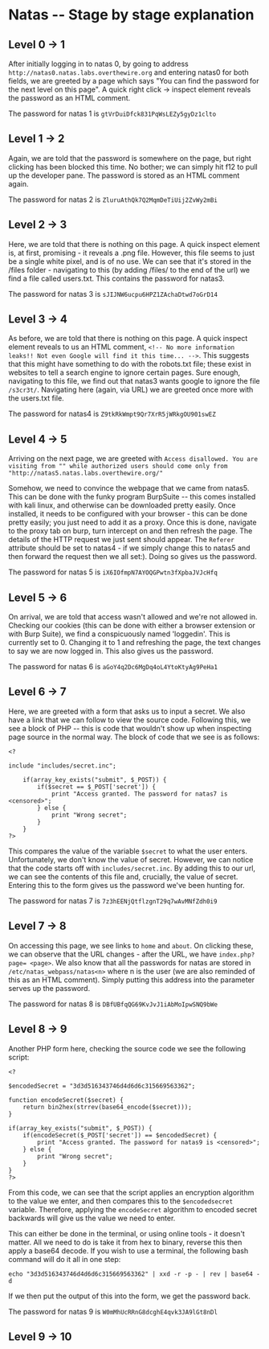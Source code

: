 # Natas -- Stage by stage explanation

## Level 0 -> 1
After initially logging in to natas 0, by going to address `http://natas0.natas.labs.overthewire.org` and entering natas0 for both fields, we are greeted by a page which says "You can find the password for the next level on this page". 
A quick right click -> inspect element reveals the password as an HTML comment.

The password for natas 1 is ` gtVrDuiDfck831PqWsLEZy5gyDz1clto `

## Level 1 -> 2
Again, we are told that the password is somewhere on the page, but right clicking has been blocked this time. No bother; we can simply hit f12 to pull up the developer pane. 
The password is stored as an HTML comment again.

The password for natas 2 is ` ZluruAthQk7Q2MqmDeTiUij2ZvWy2mBi `

## Level 2 -> 3
Here, we are told that there is nothing on this page. A quick inspect element is, at first, promising - it reveals a .png file.
However, this file seems to just be a single white pixel, and is of no use. We can see that it's stored in the /files folder - navigating to this (by adding /files/ to the end of the url) we find a file called users.txt.
This contains the password for natas3.

The password for natas 3 is ` sJIJNW6ucpu6HPZ1ZAchaDtwd7oGrD14 `

## Level 3 -> 4
As before, we are told that there is nothing on this page. A quick inspect element reveals to us an HTML comment, `<!-- No more information leaks!! Not even Google will find it this time... -->`.
This suggests that this might have something to do with the robots.txt file; these exist in websites to tell a search engine to ignore certain pages.
Sure enough, navigating to this file, we find out that natas3 wants google to ignore the file `/s3cr3t/`. Navigating here (again, via URL) we are greeted once more with the users.txt file.

The password for natas4 is ` Z9tkRkWmpt9Qr7XrR5jWRkgOU901swEZ `

## Level 4 -> 5
Arriving on the next page, we are greeted with `Access disallowed. You are visiting from "" while authorized users should come only from "http://natas5.natas.labs.overthewire.org/" `

Somehow, we need to convince the webpage that we came from natas5. This can be done with the funky program BurpSuite -- this comes installed with kali linux, and otherwise can be downloaded pretty easily. 
Once installed, it needs to be configured with your browser - this can be done pretty easily; you just need to add it as a proxy.
Once this is done, navigate to the proxy tab on burp, turn intercept on and then refresh the page. The details of the HTTP request we just sent should appear.
The `Referer` attribute should be set to natas4 - if we simply change this to natas5 and then forward the request then we all set:). Doing so gives us the password.

The password for natas 5 is ` iX6IOfmpN7AYOQGPwtn3fXpbaJVJcHfq `

## Level 5 -> 6
On arrival, we are told that access wasn't allowed and we're not allowed in. Checking our cookies (this can be done with either a browser extension or with Burp Suite), we find a conspicuously named 'loggedin'. 
This is currently set to 0. Changing it to 1 and refreshing the page, the text changes to say we are now logged in. This also gives us the password.

The password for natas 6 is ` aGoY4q2Dc6MgDq4oL4YtoKtyAg9PeHa1 `

## Level 6 -> 7
Here, we are greeted with a form that asks us to input a secret. We also have a link that we can follow to view the source code. Following this, we see a block of PHP -- this is code that wouldn't show up when inspecting page source in the normal way.
The block of code that we see is as follows:

```
<?

include "includes/secret.inc";

    if(array_key_exists("submit", $_POST)) {
        if($secret == $_POST['secret']) {
            print "Access granted. The password for natas7 is <censored>";
        } else {
            print "Wrong secret";
        }
    }
?>
```

This compares the value of the variable `$secret` to what the user enters. Unfortunately, we don't know the value of secret.
However, we can notice that the code starts off with `includes/secret.inc`. By adding this to our url, we can see the contents of this file and, crucially, the value of secret.
Entering this to the form gives us the password we've been hunting for.

The password for natas 7 is ` 7z3hEENjQtflzgnT29q7wAvMNfZdh0i9 `

## Level 7 -> 8
On accessing this page, we see links to `home` and `about`. On clicking these, we can observe that the URL changes - after the URL, we have `index.php?page= <page>`.
We also know that all the passwords for natas are stored in `/etc/natas_webpass/natas<n>` where n is the user (we are also reminded of this as an HTML comment).
Simply putting this address into the <page> parameter serves up the password.

The password for natas 8 is ` DBfUBfqQG69KvJvJ1iAbMoIpwSNQ9bWe `

## Level 8 -> 9
Another PHP form here, checking the source code we see the following script:

```
<?

$encodedSecret = "3d3d516343746d4d6d6c315669563362";

function encodeSecret($secret) {
    return bin2hex(strrev(base64_encode($secret)));
}

if(array_key_exists("submit", $_POST)) {
    if(encodeSecret($_POST['secret']) == $encodedSecret) {
        print "Access granted. The password for natas9 is <censored>";
    } else {
        print "Wrong secret";
    }
}
?>
```

From this code, we can see that the script applies an encryption algorithm to the value we enter, and then compares this to the `$encodedsecret` variable.
Therefore, applying the `encodeSecret` algorithm to encoded secret backwards will give us the value we need to enter.

This can either be done in the terminal, or using online tools - it doesn't matter. All we need to do is take it from hex to binary, reverse this then apply a base64 decode. 
If you wish to use a terminal, the following bash command will do it all in one step:

`echo "3d3d516343746d4d6d6c315669563362" | xxd -r -p - | rev | base64 -d`

If we then put the output of this into the form, we get the password back.

The password for natas 9 is ` W0mMhUcRRnG8dcghE4qvk3JA9lGt8nDl `

## Level 9 -> 10



